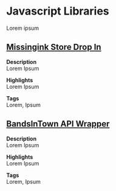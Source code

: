 # Javascript Libraries
Lorem ipsum

## [Missingink Store Drop In](https://shop.missingink.com/crowmedicine)

__Description__  
Lorem Ipsum

__Highlights__  
Lorem Ipsum

__Tags__  
Lorem, Ipsum

## [BandsInTown API Wrapper](https://www.npmjs.com/package/bandsintown-events)

__Description__  
Lorem Ipsum

__Highlights__  
Lorem Ipsum

__Tags__  
Lorem, Ipsum
